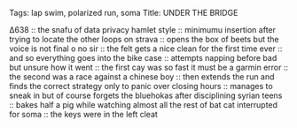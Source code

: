 Tags: lap swim, polarized run, soma
Title: UNDER THE BRIDGE
  
∆638 :: the snafu of data privacy hamlet style :: minimumu insertion after trying to locate the other loops on strava :: opens the box of beets but the voice is not final o no sir :: the felt gets a nice clean for the first time ever :: and so everything goes into the bike case :: attempts napping before bad but unsure how it went :: the first cay was so fast it must be a garmin error :: the second was a race against a chinese boy :: then extends the run and finds the correct strategy only to panic over closing hours :: manages to sneak in but of course forgets the bluehokas after disciplining syrian teens :: bakes half a pig while watching almost all the rest of bat cat interrupted for soma :: the keys were in the left cleat  
